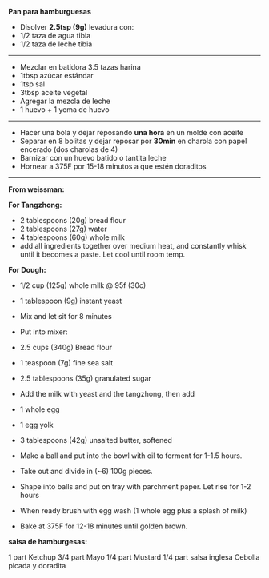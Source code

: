 
**Pan para hamburguesas**

- Disolver **2.5tsp (9g)** levadura con:
- 1/2 taza de agua tibia
- 1/2 taza de leche tibia
---
- Mezclar en batidora 3.5 tazas harina 
- 1tbsp azúcar estándar 
- 1tsp sal
- 3tbsp aceite vegetal
- Agregar la mezcla de leche
- 1 huevo + 1 yema de huevo
---
- Hacer una bola y dejar reposando **una hora** en un molde con aceite
- Separar en 8 bolitas y dejar reposar por **30min** en charola con papel encerado (dos charolas de 4)
- Barnizar con un huevo batido o tantita leche
- Hornear a 375F por 15-18 minutos a que estén doraditos

---

**From weissman:**

**For Tangzhong:**
- 2 tablespoons (20g) bread flour 
- 2 tablespoons (27g) water 
- 4 tablespoons (60g) whole milk 
- add all ingredients together over medium heat, and constantly whisk until it becomes a paste. Let cool until room temp. 

**For Dough:**
- 1/2 cup (125g) whole milk @ 95f (30c) 
- 1 tablespoon (9g) instant yeast 
- Mix and let sit for 8 minutes

- Put into mixer:
- 2.5 cups (340g) Bread flour 
- 1 teaspoon (7g) fine sea salt 
- 2.5 tablespoons (35g) granulated sugar 
- Add the milk with yeast and the tangzhong, then add 
- 1 whole egg 
- 1 egg yolk 
- 3 tablespoons (42g) unsalted butter, softened

- Make a ball and put into the bowl with oil to ferment for 1-1.5 hours. 
- Take out and divide in (~6) 100g pieces. 
- Shape into balls and put on tray with parchment paper. Let rise for 1-2 hours
- When ready brush with egg wash (1 whole egg plus a splash of milk) 
- Bake at 375F for 12-18 minutes until golden brown.

**salsa de hamburgesas:**

1 part Ketchup
3/4 part Mayo
1/4 part Mustard
1/4 part salsa inglesa
Cebolla picada y doradita
